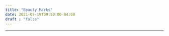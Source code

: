 ```yaml
---
title: "Beauty Marks"
date: 2021-07-19T09:50:00-04:00
draft : "false"
---
```



<!--more-->

<!-- Insert embed code here  -->

___
